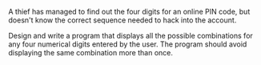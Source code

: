 A thief has managed to find out the four digits for an online PIN code, but doesn't know the correct sequence needed to hack into the account.

Design and write a program that displays all the possible combinations for any four numerical digits entered by the user. The program should avoid displaying the same
combination more than once.

